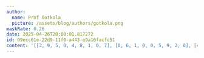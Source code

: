 ```yaml
---
author:
  name: Prof Gotkola
  picture: /assets/blog/authors/gotkola.png
maskRate: 0.26
date: 2025-04-26T20:00:01.817272
id: 09ecc61e-22d9-11f0-a443-e9a16facfd51
content: '[[3, 9, 5, 0, 4, 8, 1, 0, 7], [0, 6, 1, 0, 0, 5, 9, 2, 0], [4, 2, 0, 6, 1, 9, 5, 8, 3], [0, 4, 9, 8, 2, 3, 7, 0, 5], [7, 8, 0, 5, 6, 1, 2, 4, 0], [5, 1, 2, 0, 7, 4, 0, 3, 8], [1, 5, 6, 4, 0, 7, 0, 9, 0], [0, 7, 4, 0, 9, 0, 8, 5, 1], [9, 3, 8, 1, 5, 0, 4, 7, 0]]'
---
```

